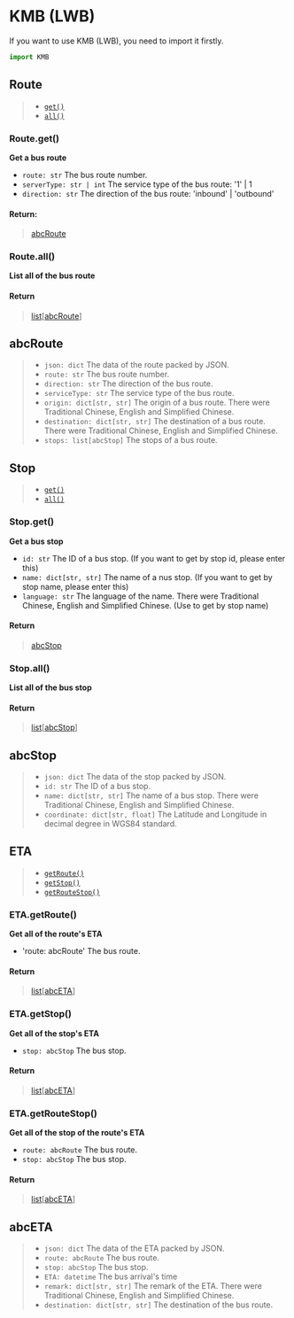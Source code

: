 # KMB (LWB)
If you want to use KMB (LWB), you need to import it firstly.
```python
import KMB
```

## Route
> - [`get()`](#routeget)
> - [`all()`](#routeall)

### Route.get()
**Get a bus route**
- `route: str` The bus route number.
- `serverType: str | int` The service type of the bus route: '1' | 1
- `direction: str` The direction of the bus route: 'inbound' | 'outbound'

#### Return:
> [abcRoute](#abcroute)

### Route.all()
**List all of the bus route**

#### Return
> [list](https://docs.python.org/3/glossary.html#term-list)[[abcRoute](#abcroute)]

## abcRoute
> - `json: dict` The data of the route packed by JSON.
> - `route: str` The bus route number.
> - `direction: str` The direction of the bus route.
> - `serviceType: str` The service type of the bus route.
> - `origin: dict[str, str]` The origin of a bus route. There were Traditional Chinese, English and Simplified Chinese.
> - `destination: dict[str, str]` The destination of a bus route. There were Traditional Chinese, English and Simplified Chinese.
> - `stops: list[abcStop]` The stops of a bus route.

## Stop
> - [`get()`](#stopget)
> - [`all()`](#stopall)

### Stop.get()
**Get a bus stop**
- `id: str` The ID of a bus stop. (If you want to get by stop id, please enter this)
- `name: dict[str, str]` The name of a nus stop. (If you want to get by stop name, please enter this)
- `language: str` The language of the name. There were Traditional Chinese, English and Simplified Chinese. (Use to get by stop name)

#### Return
> [abcStop]()

### Stop.all()
**List all of the bus stop**

#### Return
> [list](https://docs.python.org/3/glossary.html#term-list)[[abcStop](#abcstop)]

## abcStop
> - `json: dict` The data of the stop packed by JSON.
> - `id: str` The ID of a bus stop.
> - `name: dict[str, str]` The name of a bus stop. There were Traditional Chinese, English and Simplified Chinese.
> - `coordinate: dict[str, float]` The Latitude and Longitude in decimal degree in WGS84 standard.

## ETA
> - [`getRoute()`](#etagetroute)
> - [`getStop()`](#etagetstop)
> - [`getRouteStop()`](#etagetroutestop)

### ETA.getRoute()
**Get all of the route's ETA**
- 'route: abcRoute' The bus route.

#### Return
> [list](https://docs.python.org/3/glossary.html#term-list)[[abcETA](#abceta)]

### ETA.getStop()
**Get all of the stop's ETA**
- `stop: abcStop` The bus stop.

#### Return
> [list](https://docs.python.org/3/glossary.html#term-list)[[abcETA](#abceta)]

### ETA.getRouteStop()
**Get all of the stop of the route's ETA**
- `route: abcRoute` The bus route.
- `stop: abcStop` The bus stop.

#### Return
> [list](https://docs.python.org/3/glossary.html#term-list)[[abcETA](#abceta)]

## abcETA
> - `json: dict` The data of the ETA packed by JSON.
> - `route: abcRoute` The bus route.
> - `stop: abcStop` The bus stop.
> - `ETA: datetime` The bus arrival's time
> - `remark: dict[str, str]` The remark of the ETA. There were Traditional Chinese, English and Simplified Chinese.
> - `destination: dict[str, str]` The destination of the bus route.